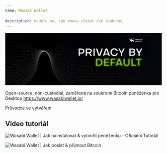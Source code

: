 ```yaml
---
name: Wasabi Wallet

description: naučte se, jak znovu získat své soukromí
---
```


![wasabi](assets/cover.webp)

Open-source, non-custodial, zaměřená na soukromí Bitcoin peněženka pro Desktop
https://www.wasabiwallet.io/

Průvodce ve vytváření

## Video tutoriál

![Wasabi Wallet | Jak nainstalovat & vytvořit peněženku - Oficiální Tutoriál](https://youtu.be/QHIpEYYqddE)

![Wasabi Wallet | Jak poslat & přijmout Bitcoin](https://youtu.be/UbOAbXjzBJg)
